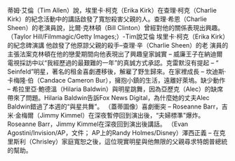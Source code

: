 蒂姆·艾倫（Tim Allen）說，埃里卡·柯克（Erika Kirk）在查理·柯克（Charlie Kirk）的紀念活動中的講話啟發了寬恕殺害父親的人。查理·希恩（Charlie Sheen）的老演員說，比爾·克林頓（Bill Clinton）曾經對他的關係表現出興趣。 （Taylor Hill/Filmmagic/Getty Images;）-Tim說艾倫 埃里卡·柯克（Erika Kirk）的紀念碑演講    他啟發了他原諒父親的殺手–查理·辛（Charlie Sheen）的老    演員的主張法案克林頓在他的戀愛期間向他表現出了興趣皇家誠實 – 威廉王子在納迪爾電視採訪中以“我經歷過的最艱難的一年”的真誠方式承認。克雷默沒有提起 – “ Seinfeld”明星，著名的租金喜劇遷移後，解雇了野生歸來。在家裡成長 – 坎迪斯·卡梅隆·伯（Candace Cameron Bur），擁抱小鎮的生活，遠離好萊塢。缺少動作 – 希拉里亞·鮑德溫（Hilaria Baldwin）與明星跳舞，因為亞歷克（Alec）的缺席帶來了問題。Hilaria Baldwin告訴Fox News Digital，為什麼她的​​丈夫Alec Baldwin錯過了本週的“與星共舞”。 （蓋蒂圖像）喜劇衝突 – Roseanne Barr，吉米·金梅爾（Jimmy Kimmel）在深夜暫停回到演出後，“夫婦標準”爆炸。 Roseanne Barr，Jimmy Kimmel在深夜回到演出後講話。 （Evan Agostini/Invision/AP，文件； AP上的Randy Holmes/Disney）澤西正義 – 在克里斯利（Chrisley）家庭寬恕之後，這位現實明星與他無限的父親尋求特朗普總統的幫助。 